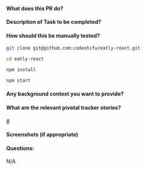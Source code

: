 #### What does this PR do?


#### Description of Task to be completed?


#### How should this be manually tested?
```bash
git clone git@github.com:codeshifu/eatly-react.git

cd eatly-react

npm install

npm start
```

#### Any background context you want to provide?

#### What are the relevant pivotal tracker stories?
[#](https://www.pivotaltracker.com/story/show/)

#### Screenshots (if appropriate)


#### Questions:
N/A

